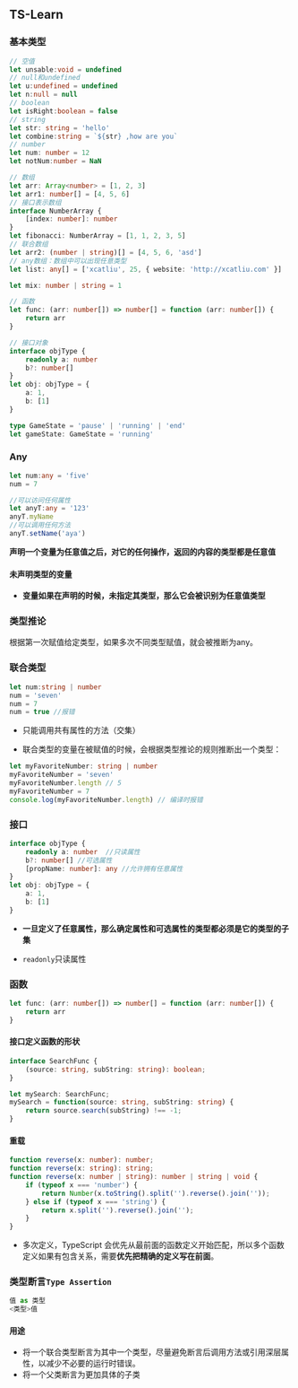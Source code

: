 ## TS-Learn

### 基本类型

```ts
// 空值
let unsable:void = undefined
// null和undefined
let u:undefined = undefined
let n:null = null
// boolean
let isRight:boolean = false
// string
let str: string = 'hello'
let combine:string = `${str} ,how are you`
// number
let num: number = 12
let notNum:number = NaN  

// 数组
let arr: Array<number> = [1, 2, 3]
let arr1: number[] = [4, 5, 6]
// 接口表示数组
interface NumberArray {
    [index: number]: number
}
let fibonacci: NumberArray = [1, 1, 2, 3, 5]
// 联合数组
let arr2: (number | string)[] = [4, 5, 6, 'asd']
// any数组：数组中可以出现任意类型
let list: any[] = ['xcatliu', 25, { website: 'http://xcatliu.com' }]

let mix: number | string = 1

// 函数
let func: (arr: number[]) => number[] = function (arr: number[]) {
	return arr
}

// 接口对象
interface objType {
	readonly a: number
	b?: number[]
}
let obj: objType = {
	a: 1,
	b: [1]
}

type GameState = 'pause' | 'running' | 'end'
let gameState: GameState = 'running'
```

### Any

```ts
let num:any = 'five'
num = 7

//可以访问任何属性
let anyT:any = '123'
anyT.myName
//可以调用任何方法
anyT.setName('aya')
```

**声明一个变量为任意值之后，对它的任何操作，返回的内容的类型都是任意值**

#### 未声明类型的变量

- **变量如果在声明的时候，未指定其类型，那么它会被识别为任意值类型**

### 类型推论

根据第一次赋值给定类型，如果多次不同类型赋值，就会被推断为any。

### 联合类型

```ts
let num:string | number
num = 'seven'
num = 7
num = true //报错
```

- 只能调用共有属性的方法（交集）

- 联合类型的变量在被赋值的时候，会根据类型推论的规则推断出一个类型：

```ts
let myFavoriteNumber: string | number
myFavoriteNumber = 'seven'
myFavoriteNumber.length // 5
myFavoriteNumber = 7
console.log(myFavoriteNumber.length) // 编译时报错
```

### 接口

```ts
interface objType {
	readonly a: number	//只读属性
	b?: number[] //可选属性
    [propName: number]: any	//允许拥有任意属性
}
let obj: objType = {
	a: 1,
	b: [1]
}
```

- **一旦定义了任意属性，那么确定属性和可选属性的类型都必须是它的类型的子集**

- `readonly`只读属性

### 函数

```ts
let func: (arr: number[]) => number[] = function (arr: number[]) {
	return arr
}
```

#### 接口定义函数的形状

```ts
interface SearchFunc {
    (source: string, subString: string): boolean;
}

let mySearch: SearchFunc;
mySearch = function(source: string, subString: string) {
    return source.search(subString) !== -1;
}
```

#### 重载

```ts
function reverse(x: number): number;
function reverse(x: string): string;
function reverse(x: number | string): number | string | void {
    if (typeof x === 'number') {
        return Number(x.toString().split('').reverse().join(''));
    } else if (typeof x === 'string') {
        return x.split('').reverse().join('');
    }
}
```

- 多次定义，TypeScript 会优先从最前面的函数定义开始匹配，所以多个函数定义如果有包含关系，需要**优先把精确的定义写在前面**。



### 类型断言`Type Assertion`

```ts
值 as 类型
<类型>值
```

#### 用途

- 将一个联合类型断言为其中一个类型，尽量避免断言后调用方法或引用深层属性，以减少不必要的运行时错误。
- 将一个父类断言为更加具体的子类

